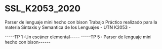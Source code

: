 # SSL_K2053_2020
Parser de lenguaje mini hecho con bison
Trabajo Práctico realizado para la materia Sintaxis y Semantica de los Lenguajes - UTN K2053 -

-----TP 1 :Un escáner elemental-----
-----TP 5 : Parser de lenguaje mini hecho con bison------
